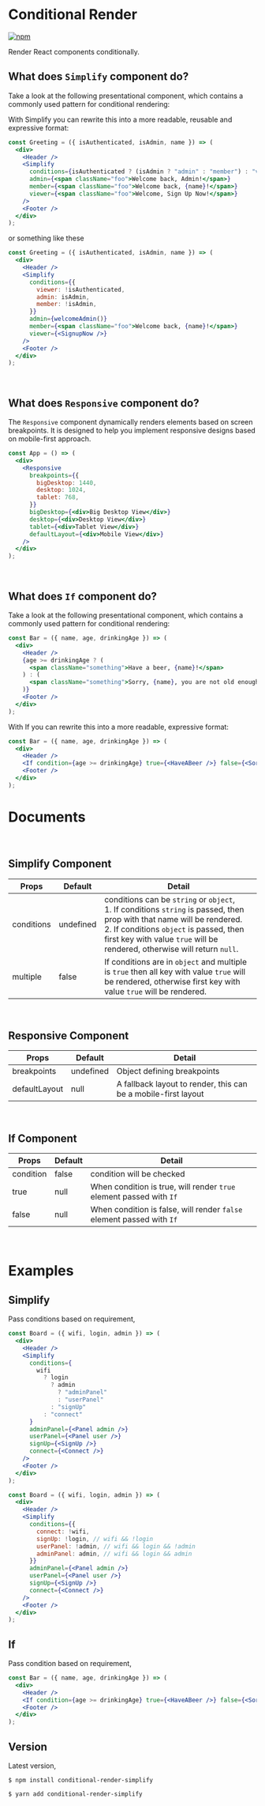 # Conditional Render

[![npm](https://img.shields.io/npm/v/conditional-render-simplify?logo=npm)](https://www.npmjs.com/package/conditional-render-simplify)

Render React components conditionally.

## What does `Simplify` component do?

Take a look at the following presentational component, which contains a commonly used pattern for conditional rendering:

With Simplify you can rewrite this into a more readable, reusable and expressive format:

```jsx
const Greeting = ({ isAuthenticated, isAdmin, name }) => (
  <div>
    <Header />
    <Simplify
      conditions={isAuthenticated ? (isAdmin ? "admin" : "member") : "viewer"}
      admin={<span className="foo">Welcome back, Admin!</span>}
      member={<span className="foo">Welcome back, {name}!</span>}
      viewer={<span className="foo">Welcome, Sign Up Now!</span>}
    />
    <Footer />
  </div>
);
```

or something like these

```jsx
const Greeting = ({ isAuthenticated, isAdmin, name }) => (
  <div>
    <Header />
    <Simplify
      conditions={{
        viewer: !isAuthenticated,
        admin: isAdmin,
        member: !isAdmin,
      }}
      admin={welcomeAdmin()}
      member={<span className="foo">Welcome back, {name}!</span>}
      viewer={<SignupNow />}
    />
    <Footer />
  </div>
);
```

<br />

## What does `Responsive` component do?

The `Responsive` component dynamically renders elements based on screen breakpoints. It is designed to help you implement responsive designs based on mobile-first approach.

```jsx
const App = () => (
  <div>
    <Responsive
      breakpoints={{
        bigDesktop: 1440,
        desktop: 1024,
        tablet: 768,
      }}
      bigDesktop={<div>Big Desktop View</div>}
      desktop={<div>Desktop View</div>}
      tablet={<div>Tablet View</div>}
      defaultLayout={<div>Mobile View</div>}
    />
  </div>
);
```

<br />

## What does `If` component do?

Take a look at the following presentational component, which contains a commonly used pattern for conditional rendering:

```jsx
const Bar = ({ name, age, drinkingAge }) => (
  <div>
    <Header />
    {age >= drinkingAge ? (
      <span className="something">Have a beer, {name}!</span>
    ) : (
      <span className="something">Sorry, {name}, you are not old enough.</span>
    )}
    <Footer />
  </div>
);
```

With If you can rewrite this into a more readable, expressive format:

```jsx
const Bar = ({ name, age, drinkingAge }) => (
  <div>
    <Header />
    <If condition={age >= drinkingAge} true={<HaveABeer />} false={<Sorry />} />
    <Footer />
  </div>
);
```

# Documents

<br />

## Simplify Component

| Props      | Default   | Detail                                                                                                                                                                                                                                                     |
| ---------- | --------- | ---------------------------------------------------------------------------------------------------------------------------------------------------------------------------------------------------------------------------------------------------------- |
| conditions | undefined | conditions can be `string` or `object`,<br /> 1. If conditions `string` is passed, then prop with that name will be rendered. <br /> 2. If conditions `object` is passed, then first key with value `true` will be rendered, otherwise will return `null`. |
| multiple   | false     | If conditions are in `object` and multiple is `true` then all key with value `true` will be rendered, otherwise first key with value `true` will be rendered.                                                                                              |

<br />

## Responsive Component

| Props         | Default   | Detail                                                         |
| ------------- | --------- | -------------------------------------------------------------- |
| breakpoints   | undefined | Object defining breakpoints                                    |
| defaultLayout | null      | A fallback layout to render, this can be a mobile-first layout |

<br />

## If Component

| Props     | Default | Detail                                                                |
| --------- | ------- | --------------------------------------------------------------------- |
| condition | false   | condition will be checked                                             |
| true      | null    | When condition is true, will render `true` element passed with `If`   |
| false     | null    | When condition is false, will render `false` element passed with `If` |

<br />

# Examples

## Simplify

Pass conditions based on requirement,

```jsx
const Board = ({ wifi, login, admin }) => (
  <div>
    <Header />
    <Simplify
      conditions={
        wifi
          ? login
            ? admin
              ? "adminPanel"
              : "userPanel"
            : "signUp"
          : "connect"
      }
      adminPanel={<Panel admin />}
      userPanel={<Panel user />}
      signUp={<SignUp />}
      connect={<Connect />}
    />
    <Footer />
  </div>
);
```

```jsx
const Board = ({ wifi, login, admin }) => (
  <div>
    <Header />
    <Simplify
      conditions={{
        connect: !wifi,
        signUp: !login, // wifi && !login
        userPanel: !admin, // wifi && login && !admin
        adminPanel: admin, // wifi && login && admin
      }}
      adminPanel={<Panel admin />}
      userPanel={<Panel user />}
      signUp={<SignUp />}
      connect={<Connect />}
    />
    <Footer />
  </div>
);
```

## If

Pass condition based on requirement,

```jsx
const Bar = ({ name, age, drinkingAge }) => (
  <div>
    <Header />
    <If condition={age >= drinkingAge} true={<HaveABeer />} false={<Sorry />} />
    <Footer />
  </div>
);
```

## Version

Latest version,

```
$ npm install conditional-render-simplify
```

```
$ yarn add conditional-render-simplify
```
